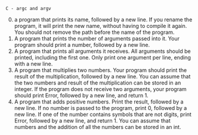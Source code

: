 	C - argc and argv

0. a program that prints its name, followed by a new line.
	If you rename the program, it will print the new name, without having to
	compile it again.
	You should not remove the path before the name of the program.
1. A program that prints the number of arguments passed into it.
	Your program should print a number, followed by a new line.
2. A program that prints all arguments it receives.
	All arguments should be printed, including the first one.
	Only print one argument per line, ending with a new line.
3. A program that multiplies two numbers.
	Your program should print the result of the multiplication, followed by
	a new line.
	You can assume that the two numbers and result of the multiplication can be
	stored in an integer.
	If the program does not receive two arguments, your program should print
	Error, followed by a new line, and return 1.
4. A program that adds positive numbers.
	Print the result, followed by a new line.
	If no number is passed to the program, print 0, followed by a new line.
	If one of the number contains symbols that are not digits, print Error,
	followed by a new line, and return 1.
	You can assume that numbers and the addition of all the numbers can be
	stored in an int.


